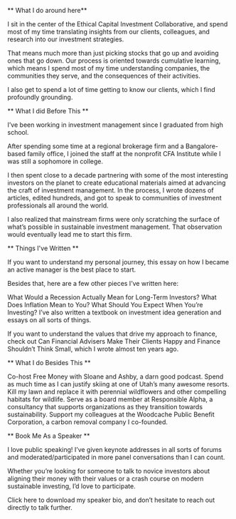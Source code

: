 ** What I do around here**

I sit in the center of the Ethical Capital Investment Collaborative, and spend most of my time translating insights from our clients, colleagues, and research into our investment strategies.

That means much more than just picking stocks that go up and avoiding ones that go down. Our process is oriented towards cumulative learning, which means I spend most of my time understanding companies, the communities they serve, and the consequences of their activities.

I also get to spend a lot of time getting to know our clients, which I find profoundly grounding.

** What I did Before This **

I’ve been working in investment management since I graduated from high school.

After spending some time at a regional brokerage firm and a Bangalore-based family office, I joined the staff at the nonprofit CFA Institute while I was still a sophomore in college.

I then spent close to a decade partnering with some of the most interesting investors on the planet to create educational materials aimed at advancing the craft of investment management. In the process, I wrote dozens of articles, edited hundreds, and got to speak to communities of investment professionals all around the world.

I also realized that mainstream firms were only scratching the surface of what’s possible in sustainable investment management. That observation would eventually lead me to start this firm.

** Things I've Written **

If you want to understand my personal journey, this essay on how I became an active manager is the best place to start.

Besides that, here are a few other pieces I’ve written here:

What Would a Recession Actually Mean for Long-Term Investors?
What Does Inflation Mean to You?
What Should You Expect When You’re Investing?
I’ve also written a textbook on investment idea generation and essays on all sorts of things.

If you want to understand the values that drive my approach to finance, check out Can Financial Advisers Make Their Clients Happy and Finance Shouldn’t Think Small, which I wrote almost ten years ago.


** What I do Besides This **

Co-host Free Money with Sloane and Ashby, a darn good podcast.
Spend as much time as I can justify skiing at one of Utah’s many awesome resorts.
Kill my lawn and replace it with perennial wildflowers and other compelling habitats for wildlife.
Serve as a board member at Responsible Alpha, a consultancy that supports organizations as they transition towards sustainability.
Support my colleagues at the Woodcache Public Benefit Corporation, a carbon removal company I co-founded.

** Book Me As a Speaker **

I love public speaking! I’ve given keynote addresses in all sorts of forums and moderated/participated in more panel conversations than I can count.

Whether you’re looking for someone to talk to novice investors about aligning their money with their values or a crash course on modern sustainable investing, I’d love to participate.

Click here to download my speaker bio, and don’t hesitate to reach out directly to talk further.
